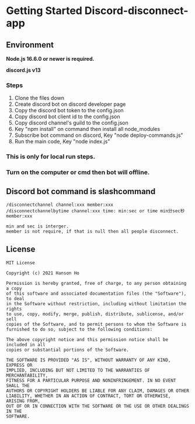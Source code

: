 # Getting Started Discord-disconnect-app

## Environment

**Node.js 16.6.0 or newer is required.**

**discord.js v13**

### Steps

1. Clone the files down
1. Create discord bot on discord developer page
1. Copy the discord bot token to the config.json
1. Copy discord bot client id to the config.json
1. Copy discord channel's guild to the config.json
1. Key "npm install" on command then install all node_modules
1. Subscribe bot command on discord, Key "node deploy-commands.js"
1. Run the main code, Key "node index.js"

### This is only for local run steps. 
### Turn on the computer or cmd then bot will offline.

## Discord bot command is slashcommand

```
/disconnectchannel channel:xxx member:xxx
/disconnectchannelbytime channel:xxx time: min:sec or time min分sec秒 member:xxx

min and sec is interger.
member is not require, if that is null then all people disconnect.
```

## License
```
MIT License

Copyright (c) 2021 Hanson Ho

Permission is hereby granted, free of charge, to any person obtaining a copy
of this software and associated documentation files (the "Software"), to deal
in the Software without restriction, including without limitation the rights
to use, copy, modify, merge, publish, distribute, sublicense, and/or sell
copies of the Software, and to permit persons to whom the Software is
furnished to do so, subject to the following conditions:

The above copyright notice and this permission notice shall be included in all
copies or substantial portions of the Software.

THE SOFTWARE IS PROVIDED "AS IS", WITHOUT WARRANTY OF ANY KIND, EXPRESS OR
IMPLIED, INCLUDING BUT NOT LIMITED TO THE WARRANTIES OF MERCHANTABILITY,
FITNESS FOR A PARTICULAR PURPOSE AND NONINFRINGEMENT. IN NO EVENT SHALL THE
AUTHORS OR COPYRIGHT HOLDERS BE LIABLE FOR ANY CLAIM, DAMAGES OR OTHER
LIABILITY, WHETHER IN AN ACTION OF CONTRACT, TORT OR OTHERWISE, ARISING FROM,
OUT OF OR IN CONNECTION WITH THE SOFTWARE OR THE USE OR OTHER DEALINGS IN THE
SOFTWARE.
```